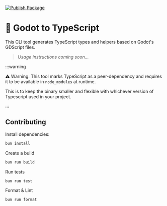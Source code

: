 [![Publish Package](https://github.com/rametta/godot2ts/actions/workflows/publish.yml/badge.svg)](https://github.com/rametta/godot2ts/actions/workflows/publish.yml)

# 🤖 Godot to TypeScript

This CLI tool generates TypeScript types and helpers based on Godot's GDScript files.

> *Usage instructions coming soon...*

:::warning

⚠️ Warning: This tool marks TypeScript as a peer-dependency and requires it to be available in `node_modules` at runtime. 

This is to keep the binary smaller and flexible with whichever version of Typescript used in your project.

:::

## Contributing

Install dependencies:

```sh
bun install
```

Create a build

```sh
bun run build
```

Run tests

```sh
bun run test
```

Format & Lint

```sh
bun run format
```